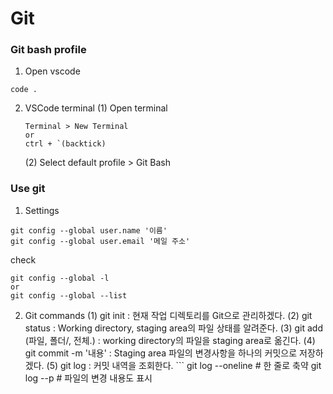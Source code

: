 # Git

### Git bash profile
1. Open vscode
``` Terminal
code .
```
2. VSCode terminal
    (1) Open terminal
    ```
    Terminal > New Terminal
    or
    ctrl + `(backtick)
    ```
    (2) Select default profile > Git Bash

### Use git
1. Settings
```
git config --global user.name '이름'
git config --global user.email '메일 주소'
```
check 
```
git config --global -l
or
git config --global --list
```
2. Git commands
    (1) git init : 현재 작업 디렉토리를 Git으로 관리하겠다.
    (2) git status : Working directory, staging area의 파일 상태를 알려준다.
    (3) git add (파일, 폴더/, 전체.) : working directory의 파일을 staging area로 옮긴다.
    (4) git commit -m '내용' : Staging area 파일의 변경사항을 하나의 커밋으로 저장하겠다.
    (5) git log : 커밋 내역을 조회한다.
        ```
        git log --oneline # 한 줄로 축약
        git log --p       # 파일의 변경 내용도 표시

